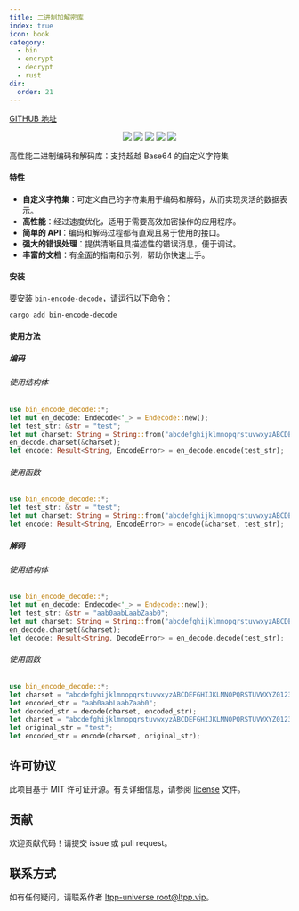 ```yaml
---
title: 二进制加解密库
index: true
icon: book
category:
  - bin
  - encrypt
  - decrypt
  - rust
dir:
  order: 21
---
```


<Share colorful />

[GITHUB 地址](https://github.com/ltpp-universe/bin-encode-decode)

<center>

[![](https://img.shields.io/crates/v/bin-encode-decode.svg)](https://crates.io/crates/bin-encode-decode)
[![](https://img.shields.io/crates/d/bin-encode-decode.svg)](https://img.shields.io/crates/d/bin-encode-decode.svg)
[![](https://docs.rs/bin-encode-decode/badge.svg)](https://docs.rs/bin-encode-decode)
[![](https://github.com/ltpp-universe/bin-encode-decode/workflows/Rust/badge.svg)](https://github.com/ltpp-universe/bin-encode-decode/actions?query=workflow:Rust)
[![](https://img.shields.io/crates/l/bin-encode-decode.svg)](./license)

</center>

高性能二进制编码和解码库：支持超越 Base64 的自定义字符集

#### 特性

- **自定义字符集**：可定义自己的字符集用于编码和解码，从而实现灵活的数据表示。
- **高性能**：经过速度优化，适用于需要高效加密操作的应用程序。
- **简单的 API**：编码和解码过程都有直观且易于使用的接口。
- **强大的错误处理**：提供清晰且具描述性的错误消息，便于调试。
- **丰富的文档**：有全面的指南和示例，帮助你快速上手。

#### 安装

要安装 `bin-encode-decode`，请运行以下命令：

```sh
cargo add bin-encode-decode
```

#### 使用方法

##### 编码

###### 使用结构体

```rust
use bin_encode_decode::*;
let mut en_decode: Endecode<'_> = Endecode::new();
let test_str: &str = "test";
let mut charset: String = String::from("abcdefghijklmnopqrstuvwxyzABCDEFGHIJKLMNOPQRSTUVWXYZ0123456789_=");
en_decode.charset(&charset);
let encode: Result<String, EncodeError> = en_decode.encode(test_str);
```

###### 使用函数

```rust
use bin_encode_decode::*;
let test_str: &str = "test";
let mut charset: String = String::from("abcdefghijklmnopqrstuvwxyzABCDEFGHIJKLMNOPQRSTUVWXYZ0123456789_=");
let encode: Result<String, EncodeError> = encode(&charset, test_str);
```

##### 解码

###### 使用结构体

```rust
use bin_encode_decode::*;
let mut en_decode: Endecode<'_> = Endecode::new();
let test_str: &str = "aab0aabLaabZaab0";
let mut charset: String = String::from("abcdefghijklmnopqrstuvwxyzABCDEFGHIJKLMNOPQRSTUVWXYZ0123456789_=");
en_decode.charset(&charset);
let decode: Result<String, DecodeError> = en_decode.decode(test_str);
```

###### 使用函数

```rust
use bin_encode_decode::*;
let charset = "abcdefghijklmnopqrstuvwxyzABCDEFGHIJKLMNOPQRSTUVWXYZ0123456789_=";
let encoded_str = "aab0aabLaabZaab0";
let decoded_str = decode(charset, encoded_str);
let charset = "abcdefghijklmnopqrstuvwxyzABCDEFGHIJKLMNOPQRSTUVWXYZ0123456789_=";
let original_str = "test";
let encoded_str = encode(charset, original_str);
```

## 许可协议

此项目基于 MIT 许可证开源。有关详细信息，请参阅 [license](license) 文件。

## 贡献

欢迎贡献代码！请提交 issue 或 pull request。

## 联系方式

如有任何疑问，请联系作者 [ltpp-universe <root@ltpp.vip>](mailto:root@ltpp.vip)。

<Bottom />
